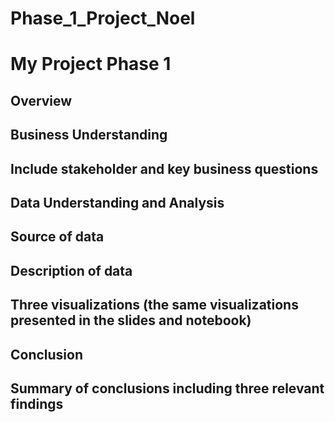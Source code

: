 # Phase_1_Project_Noel
# My Project Phase 1 

## Overview
## Business Understanding
## Include stakeholder and key business questions
## Data Understanding and Analysis
## Source of data
## Description of data
## Three visualizations (the same visualizations presented in the slides and notebook)
## Conclusion
## Summary of conclusions including three relevant findings
